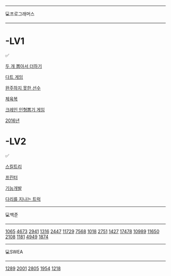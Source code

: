 ----------
💻프로그래머스

----------
# -LV1

✅

[두 개 뽑아서 더하기](https://programmers.co.kr/learn/courses/30/lessons/68644)

[다트 게임](https://programmers.co.kr/learn/courses/30/lessons/17682)

[완주하지 못한 선수](https://programmers.co.kr/learn/courses/30/lessons/42576?language=javascript)

[체육복](https://programmers.co.kr/learn/courses/30/lessons/42862)

[크레인 인형뽑기 게임](https://programmers.co.kr/learn/courses/30/lessons/64061)

[2016년](https://programmers.co.kr/learn/courses/30/lessons/12901)

# -LV2

✅

[스킬트리](https://programmers.co.kr/learn/courses/30/lessons/49993)

[프린터](https://programmers.co.kr/learn/courses/30/lessons/42587)

[기능개발](https://programmers.co.kr/learn/courses/30/lessons/42586)

[다리를 지나는 트럭](https://programmers.co.kr/learn/courses/30/lessons/42583)


----------
💻백준

----------

[1065](https://www.acmicpc.net/problem/1065) [4673](https://www.acmicpc.net/problem/4673) [2941](https://www.acmicpc.net/problem/2941) [1316](https://www.acmicpc.net/problem/1316) [2447](https://www.acmicpc.net/problem/2447) [11729](https://www.acmicpc.net/problem/11729)  [7568](https://www.acmicpc.net/problem/7568) [1018](https://www.acmicpc.net/problem/1018) [2751](https://www.acmicpc.net/problem/2751) [1427](https://www.acmicpc.net/problem/1427) [17478](https://www.acmicpc.net/problem/17478)
[10989](https://www.acmicpc.net/problem/10989) [11650](https://www.acmicpc.net/problem/11650) [2108](https://www.acmicpc.net/problem/2108) [1181](https://www.acmicpc.net/problem/1181) [4949](https://www.acmicpc.net/problem/4949) [1874](https://www.acmicpc.net/problem/1874)

----------
💻SWEA

----------

[1289](https://swexpertacademy.com/main/code/problem/problemDetail.do?contestProbId=AV19AcoKI9sCFAZN) [2001](https://swexpertacademy.com/main/solvingProblem/solvingProblem.do) [2805](https://swexpertacademy.com/main/solvingProblem/solvingProblem.do) [1954](https://swexpertacademy.com/main/solvingProblem/solvingProblem.do) [1218](https://swexpertacademy.com/main/solvingProblem/solvingProblem.do)

